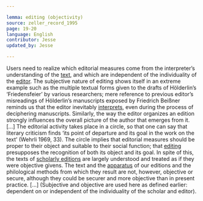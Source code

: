 ```yaml
---

lemma: editing (objectivity)
source: zeller_record_1995
page: 19-20
language: English
contributor: Jesse
updated_by: Jesse

---
```

Users need to realize which editorial measures come from the interpreter’s understanding of the [text](text.md), and which are independent of the individuality of the [editor](editorScholarly.md). The subjective nature of editing shows itself in an extreme example such as the multiple textual forms given to the drafts of Hölderlin’s ‘Friedensfeier’ by various researchers; mere reference to previous editor’s misreadings of Hölderlin’s manuscripts exposed by Friedrich Beißner reminds us that the editor inevitably [interprets](editorInterpretation.html), even during the process of deciphering manuscripts. Similarly, the way the editor organizes an edition strongly influences the overall picture of the author that emerges from it. […] The editorial activity takes place in a circle, so that one can say that literary criticism finds ‘its point of departure and its goal in the work on the text’ (Wehrli 1969, 33). The circle implies that editorial measures should be proper to their object and suitable to their social function; that [editing](editing.html) presupposes the recognition of both its object and its goal. In spite of this, the texts of [scholarly editions](editionScholarly.html) are largely understood and treated as if they were objective givens. The text and the [apparatus](apparatusCritical.html) of our editions and the philological methods from which they result are not, however, objective or secure, although they could be securer and more objective than in present practice. […] (Subjective and objective are used here as defined earlier: dependent on or independent of the individuality of the scholar and editor).
